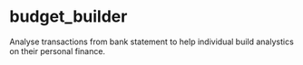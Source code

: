 # budget_builder
Analyse transactions from bank statement to help individual build analystics on their personal finance. 
